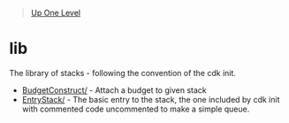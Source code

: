 > [Up One Level](../readme.md)

# lib

The library of stacks - following the convention of the cdk init.

- [BudgetConstruct/](BudgetConstruct/readme.md) - Attach a budget to given stack
- [EntryStack/](EntryStack/readme.md) - The basic entry to the stack, the one included by cdk init with commented code uncommented to make a simple queue.
